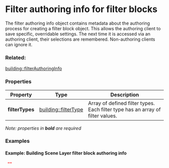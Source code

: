 # Filter authoring info for filter blocks

The filter authoring info object contains metadata about the authoring process for creating a filter block object. This allows the authoring client to save specific, overridable settings.  The next time it is accessed via an authoring client, their selections are remembered. Non-authoring clients can ignore it.

### Related:

[building::filterAuthoringInfo](filterAuthoringInfo.md)
### Properties

| Property | Type | Description |
| --- | --- | --- |
| **filterTypes** | [building::filterType](filterType.md) | Array of defined filter types. Each filter type has an array of filter values. |

*Note: properties in **bold** are required*

### Examples 

#### Example: Building Scene Layer filter block authoring info 

```json
 "" 
```


